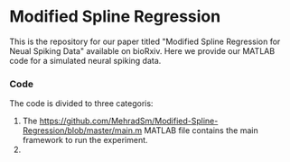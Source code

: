 # Modified Spline Regression

This is the repository for our paper titled "Modified Spline Regression for Neual Spiking Data" available on bioRxiv. 
Here we provide our MATLAB code for a simulated neural spiking data. 


### Code

The code is divided to three categoris:

1. The https://github.com/MehradSm/Modified-Spline-Regression/blob/master/main.m MATLAB file contains the main framework to run the experiment. 
2. 


